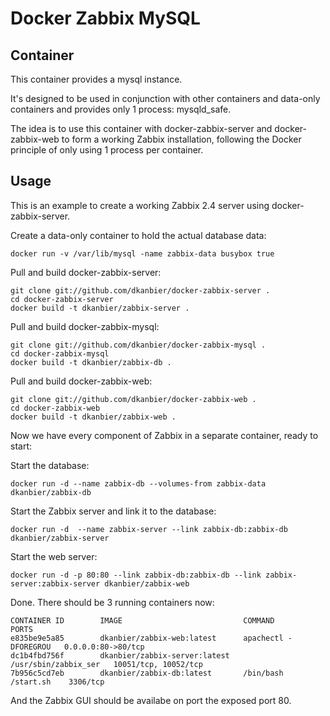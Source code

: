 Docker Zabbix MySQL
========================

## Container 

This container provides a mysql instance. 

It's designed to be used in conjunction with other containers and data-only containers and provides only 1 process: mysqld_safe.

The idea is to use this container with docker-zabbix-server and docker-zabbix-web to form a working Zabbix installation, following the Docker principle of only using 1 process per container.

## Usage

This is an example to create a working Zabbix 2.4 server using docker-zabbix-server.

Create a data-only container to hold the actual database data:

````
docker run -v /var/lib/mysql -name zabbix-data busybox true
`````

Pull and build docker-zabbix-server:

````
git clone git://github.com/dkanbier/docker-zabbix-server .
cd docker-zabbix-server
docker build -t dkanbier/zabbix-server .
`````

Pull and build docker-zabbix-mysql:

````
git clone git://github.com/dkanbier/docker-zabbix-mysql .
cd docker-zabbix-mysql
docker build -t dkanbier/zabbix-db .
````

Pull and build docker-zabbix-web:

````
git clone git://github.com/dkanbier/docker-zabbix-web .
cd docker-zabbix-web
docker build -t dkanbier/zabbix-web .
````

Now we have every component of Zabbix in a separate container, ready to start:

Start the database:

````
docker run -d --name zabbix-db --volumes-from zabbix-data dkanbier/zabbix-db
````

Start the Zabbix server and link it to the database:

````
docker run -d  --name zabbix-server --link zabbix-db:zabbix-db dkanbier/zabbix-server
````

Start the web server:

````
docker run -d -p 80:80 --link zabbix-db:zabbix-db --link zabbix-server:zabbix-server dkanbier/zabbix-web
````

Done. There should be 3 running containers now:

````
CONTAINER ID        IMAGE                           COMMAND                PORTS 
e835be9e5a85        dkanbier/zabbix-web:latest      apachectl -DFOREGROU   0.0.0.0:80->80/tcp
dc1b4fbd756f        dkanbier/zabbix-server:latest   /usr/sbin/zabbix_ser   10051/tcp, 10052/tcp
7b956c5cd7eb        dkanbier/zabbix-db:latest       /bin/bash /start.sh    3306/tcp
````

And the Zabbix GUI should be availabe on port the exposed port 80.
